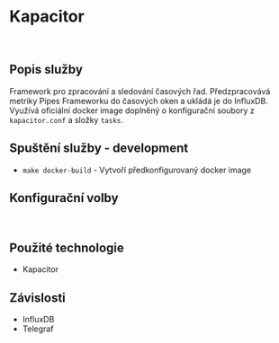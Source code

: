 # Kapacitor
​
## Popis služby
Framework pro zpracování a sledování časových řad. Předzpracovává metriky Pipes Frameworku do časových oken a ukládá je do InfluxDB. Využívá oficiální docker image doplněný o konfigurační soubory z `kapacitor.conf` a složky `tasks`.

## Spuštění služby - development
- `make docker-build` - Vytvoří předkonfigurovaný docker image

## Konfigurační volby
​
## Použité technologie
- Kapacitor
​
## Závislosti
- InfluxDB
- Telegraf
